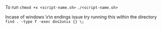 To run
`chmod +x <script-name.sh>`
`./<script-name.sh>`

Incase of windows \r\n endings issue
try running this within the directory
    `find . -type f -exec dos2unix {} \;`
